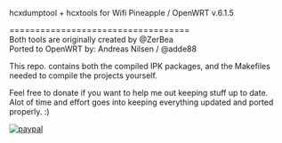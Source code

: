 hcxdumptool + hcxtools for Wifi Pineapple  / OpenWRT
v.6.1.5  

===================================  
Both tools are originally created by @ZerBea  
Ported to OpenWRT by: Andreas Nilsen / @adde88

This repo. contains both the compiled IPK packages, and the Makefiles needed to compile the projects yourself.  

Feel free to donate if you want to help me out keeping stuff up to date.  
Alot of time and effort goes into keeping everything updated and ported properly. :)

[![paypal](https://www.paypalobjects.com/en_US/NO/i/btn/btn_donateCC_LG.gif)](https://www.paypal.com/cgi-bin/webscr?cmd=_s-xclick&hosted_button_id=4HJM939H9PHWW)
